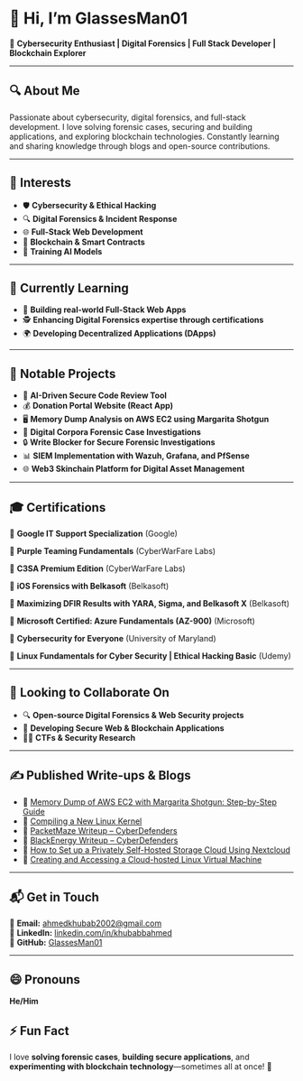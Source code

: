 # 👋 Hi, I’m **GlassesMan01**
🚀 **Cybersecurity Enthusiast | Digital Forensics | Full Stack Developer | Blockchain Explorer**

---

## 🔍 About Me  
Passionate about cybersecurity, digital forensics, and full-stack development. I love solving forensic cases, securing and building applications, and exploring blockchain technologies. Constantly learning and sharing knowledge through blogs and open-source contributions.

---

## 🎯 Interests
- 🛡 **Cybersecurity & Ethical Hacking**  
- 🔍 **Digital Forensics & Incident Response**  
- 🌐 **Full-Stack Web Development**  
- 🔗 **Blockchain & Smart Contracts**  
- 🤖 **Training AI Models**  

---

## 📖 Currently Learning
- 🚀 **Building real-world Full-Stack Web Apps**  
- 🕵️ **Enhancing Digital Forensics expertise through certifications**  
- 🌍 **Developing Decentralized Applications (DApps)**  

---

## 💎 Notable Projects
- 🧠 **AI-Driven Secure Code Review Tool**  
- 💰 **Donation Portal Website (React App)**  
- 🖥 **Memory Dump Analysis on AWS EC2 using Margarita Shotgun**  
- 🔬 **Digital Corpora Forensic Case Investigations**  
- 🔒 **Write Blocker for Secure Forensic Investigations**  
- 📊 **SIEM Implementation with Wazuh, Grafana, and PfSense**  
- 🌐 **Web3 Skinchain Platform for Digital Asset Management**  

---

## 🎓 Certifications
📜 **Google IT Support Specialization** (Google)

📜 **Purple Teaming Fundamentals** (CyberWarFare Labs)

📜 **C3SA Premium Edition** (CyberWarFare Labs) 

📜 **iOS Forensics with Belkasoft** (Belkasoft) 

📜 **Maximizing DFIR Results with YARA, Sigma, and Belkasoft X** (Belkasoft) 

📜 **Microsoft Certified: Azure Fundamentals (AZ-900)** (Microsoft)  

📜 **Cybersecurity for Everyone** (University of Maryland)   

📜 **Linux Fundamentals for Cyber Security | Ethical Hacking Basic** (Udemy)

---

## 🤝 Looking to Collaborate On
- 🔍 **Open-source Digital Forensics & Web Security projects**  
- 🔐 **Developing Secure Web & Blockchain Applications**  
- 🕵️‍♂️ **CTFs & Security Research**  

---

## ✍ Published Write-ups & Blogs
- 📝 [Memory Dump of AWS EC2 with Margarita Shotgun: Step-by-Step Guide](https://medium.com/@glassesman01/memory-dump-of-aws-ec2-with-margarita-shotgun-step-by-step-guide-c3f78f99493e)  
- 📝 [Compiling a New Linux Kernel](https://medium.com/@glassesman01/compiling-a-new-linux-kernel-add0757ad953)  
- 📝 [PacketMaze Writeup – CyberDefenders](https://medium.com/@glassesman01/packetmaze-writeup-cyberdefenders-394e11c37f6e) 
- 📝 [BlackEnergy Writeup – CyberDefenders](https://medium.com/@glassesman01/blackenergy-writeup-cyberdefenders-7e7d168d441d) 
- 📝 [How to Set up a Privately Self-Hosted Storage Cloud Using Nextcloud](https://medium.com/@glassesman01/how-to-set-up-a-privately-self-hosted-storage-cloud-using-nextcloud-cc96aa4eec19)  
- 📝 [Creating and Accessing a Cloud-hosted Linux Virtual Machine](https://medium.com/@glassesman01/creating-and-accessing-a-cloud-hosted-linux-virtual-machine-2e68eddb33a4)

---

## 📬 Get in Touch
📧 **Email:** [ahmedkhubab2002@gmail.com](mailto:ahmedkhubab2002@gmail.com)  
🔗 **LinkedIn:** [linkedin.com/in/khubabbahmed](https://linkedin.com/in/khubabbahmed)  
💪 **GitHub:** [GlassesMan01](https://github.com/GlassesMan01)  

---

## 😄 Pronouns
**He/Him**  

## ⚡ Fun Fact
I love **solving forensic cases**, **building secure applications**, and **experimenting with blockchain technology**—sometimes all at once! 🚀

